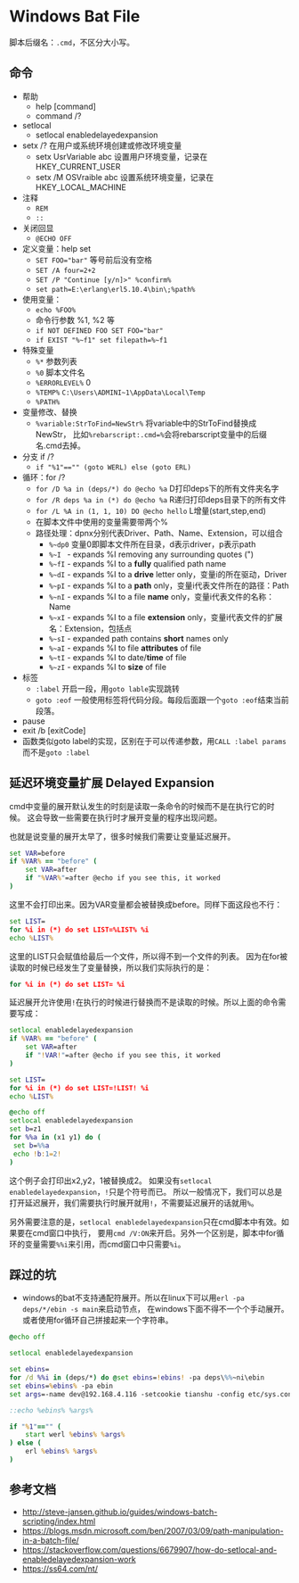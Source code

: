 # Windows Bat File

脚本后缀名：`.cmd`，不区分大小写。

## 命令

* 帮助
    - help [command]
    - command /?
* setlocal
    - setlocal enabledelayedexpansion
* setx /? 在用户或系统环境创建或修改环境变量
    - setx UsrVariable abc 设置用户环境变量，记录在HKEY_CURRENT_USER
    - setx /M OSVraible abc 设置系统环境变量，记录在HKEY_LOCAL_MACHINE
* 注释
    - `REM`
    - `::`
* 关闭回显
    - `@ECHO OFF`
* 定义变量：help set
    * `SET FOO="bar"` 等号前后没有空格
    * `SET /A four=2+2`
    * `SET /P "Continue [y/n]>" %confirm%`
    * `set path=E:\erlang\erl5.10.4\bin\;%path%`
* 使用变量：
    - `echo %FOO%`
    - 命令行参数 %1, %2 等
    - `if NOT DEFINED FOO SET FOO="bar"`
    - `if EXIST "%~f1" set filepath=%~f1`
* 特殊变量
    - `%*` 参数列表
    - `%0` 脚本文件名
    - `%ERRORLEVEL%` 0
    - `%TEMP%` `C:\Users\ADMINI~1\AppData\Local\Temp`
    - `%PATH%`
* 变量修改、替换
    - `%variable:StrToFind=NewStr%` 将variable中的StrToFind替换成NewStr，
    比如`%rebarscript:.cmd=%`会将rebarscript变量中的后缀名.cmd去掉。
* 分支 if /?
    - `if "%1"=="" (goto WERL) else (goto ERL)`
* 循环：for /?
    - `for /D %a in (deps/*) do @echo %a` D打印deps下的所有文件夹名字
    - `for /R deps %a in (*) do @echo %a` R递归打印deps目录下的所有文件
    - `for /L %A in (1, 1, 10) DO @echo hello` L增量(start,step,end)
    - 在脚本文件中使用的变量需要带两个%
    - 路径处理：dpnx分别代表Driver、Path、Name、Extension，可以组合
        - `%~dp0` 变量0即脚本文件所在目录，d表示driver，p表示path
        - `%~I ` - expands %I removing any surrounding quotes (")
        - `%~fI`  - expands %I to a **fully** qualified path name
        - `%~dI`  - expands %I to a **drive** letter only，变量i的所在驱动，Driver
        - `%~pI`  - expands %I to a **path** only，变量i代表文件所在的路径：Path
        - `%~nI`  - expands %I to a file **name** only，变量i代表文件的名称：Name
        - `%~xI`  - expands %I to a file **extension** only，变量i代表文件的扩展名：Extension，包括点
        - `%~sI`  - expanded path contains **short** names only
        - `%~aI`  - expands %I to file **attributes** of file
        - `%~tI`  - expands %I to date/**time** of file
        - `%~zI`  - expands %I to **size** of file
* 标签
    - `:label` 开启一段，用`goto lable`实现跳转
    - `goto :eof` 一般使用标签将代码分段。每段后面跟一个`goto :eof`结束当前段落。
* pause
* exit /b [exitCode]
* 函数类似goto label的实现，区别在于可以传递参数，用`CALL :label params`而不是`goto :label`


## 延迟环境变量扩展 Delayed Expansion
cmd中变量的展开默认发生的时刻是读取一条命令的时候而不是在执行它的时候。
这会导致一些需要在执行时才展开变量的程序出现问题。

也就是说变量的展开太早了，很多时候我们需要让变量延迟展开。

```cmd
set VAR=before
if %VAR% == "before" (
    set VAR=after
    if "%VAR%"=after @echo if you see this, it worked
)
```
这里不会打印出来。因为VAR变量都会被替换成before。同样下面这段也不行：
```cmd
set LIST=
for %i in (*) do set LIST=%LIST% %i
echo %LIST%
```
这里的LIST只会赋值给最后一个文件，所以得不到一个文件的列表。
因为在for被读取的时候已经发生了变量替换，所以我们实际执行的是：
```cmd
for %i in (*) do set LIST= %i
```

延迟展开允许使用`!`在执行的时候进行替换而不是读取的时候。所以上面的命令需要写成：
```cmd
setlocal enabledelayedexpansion
if %VAR% == "before" (
    set VAR=after
    if "!VAR!"=after @echo if you see this, it worked
)

set LIST=
for %i in (*) do set LIST=!LIST! %i
echo %LIST%
```

```cmd
@echo off
setlocal enabledelayedexpansion
set b=z1
for %%a in (x1 y1) do (
 set b=%%a
 echo !b:1=2!
)
```
这个例子会打印出x2,y2，1被替换成2。
如果没有`setlocal enabledelayedexpansion`，`!`只是个符号而已。
所以一般情况下，我们可以总是打开延迟展开，我们需要执行时展开就用`!`，不需要延迟展开的话就用`%`。

另外需要注意的是，`setlocal enabledelayedexpansion`只在cmd脚本中有效。如果要在cmd窗口中执行，
要用`cmd /V:ON`来开启。另外一个区别是，脚本中for循环的变量需要`%%i`来引用，而cmd窗口中只需要`%i`。


## 踩过的坑

* windows的bat不支持通配符展开。所以在linux下可以用`erl -pa deps/*/ebin -s main`来启动节点，
在windows下面不得不一个个手动展开。或者使用for循环自己拼接起来一个字符串。

```cmd
@echo off

setlocal enabledelayedexpansion

set ebins=
for /d %%i in (deps/*) do @set ebins=!ebins! -pa deps\%%~ni\ebin
set ebins=%ebins% -pa ebin
set args=-name dev@192.168.4.116 -setcookie tianshu -config etc/sys.config -s main start game -s reloader -boot start_sasl

::echo %ebins% %args%

if "%1"=="" (
    start werl %ebins% %args%
) else (
    erl %ebins% %args%
)

```

## 参考文档
* http://steve-jansen.github.io/guides/windows-batch-scripting/index.html
* https://blogs.msdn.microsoft.com/ben/2007/03/09/path-manipulation-in-a-batch-file/
* https://stackoverflow.com/questions/6679907/how-do-setlocal-and-enabledelayedexpansion-work
* https://ss64.com/nt/
